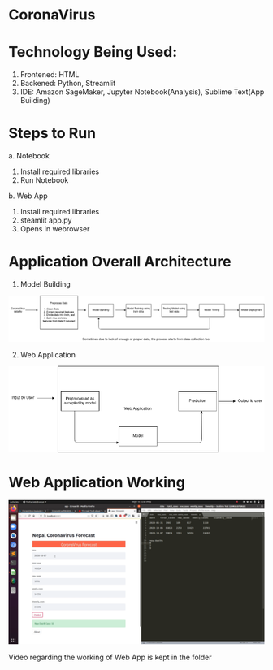 # CoronaVirus

# Technology Being Used:

1. Frontened: HTML
2. Backened: Python, Streamlit
3. IDE: Amazon SageMaker, Jupyter Notebook(Analysis), Sublime Text(App Building)

# Steps to Run

a. Notebook
  1. Install required libraries
  2. Run Notebook

b. Web App
  1. Install required libraries
  2. steamlit app.py
  3. Opens in webrowser
  
# Application Overall Architecture

1. Model Building

<img src="https://github.com/milan400/CoronaVirus/blob/main/images/modelbuilding.png"/>



2. Web Application

<img src="https://github.com/milan400/CoronaVirus/blob/main/images/webapp.png"/>

# Web Application Working

<img src="https://github.com/milan400/CoronaVirus/blob/main/images/webpp.png"/>

Video regarding the working of Web App is kept in the folder
